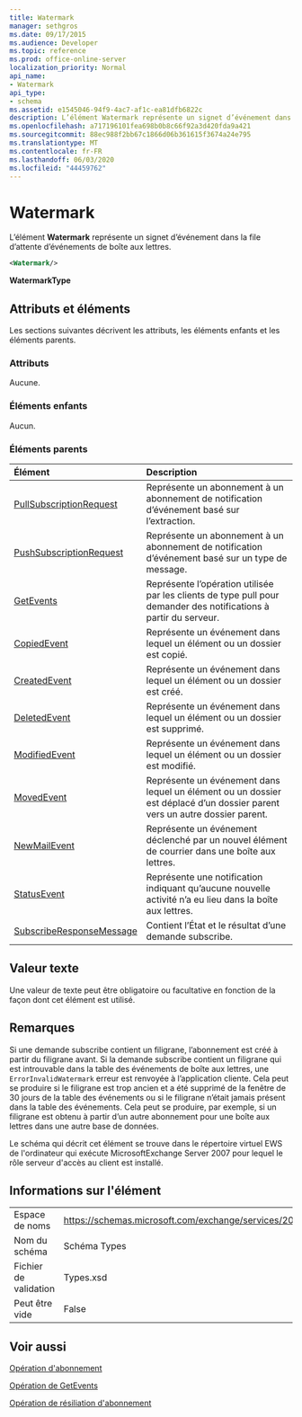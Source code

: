 ```yaml
---
title: Watermark
manager: sethgros
ms.date: 09/17/2015
ms.audience: Developer
ms.topic: reference
ms.prod: office-online-server
localization_priority: Normal
api_name:
- Watermark
api_type:
- schema
ms.assetid: e1545046-94f9-4ac7-af1c-ea81dfb6822c
description: L’élément Watermark représente un signet d’événement dans la file d’attente d’événements de boîte aux lettres.
ms.openlocfilehash: a717196101fea698b0b8c66f92a3d420fda9a421
ms.sourcegitcommit: 88ec988f2bb67c1866d06b361615f3674a24e795
ms.translationtype: MT
ms.contentlocale: fr-FR
ms.lasthandoff: 06/03/2020
ms.locfileid: "44459762"
---
```

# <a name="watermark"></a>Watermark

L’élément **Watermark** représente un signet d’événement dans la file d’attente d’événements de boîte aux lettres. 
  
```xml
<Watermark/>
```

 **WatermarkType**
## <a name="attributes-and-elements"></a>Attributs et éléments

Les sections suivantes décrivent les attributs, les éléments enfants et les éléments parents.
  
### <a name="attributes"></a>Attributs

Aucune.
  
### <a name="child-elements"></a>Éléments enfants

Aucun.
  
### <a name="parent-elements"></a>Éléments parents

|**Élément**|**Description**|
|:-----|:-----|
|[PullSubscriptionRequest](pullsubscriptionrequest.md) <br/> |Représente un abonnement à un abonnement de notification d’événement basé sur l’extraction.  <br/> |
|[PushSubscriptionRequest](pushsubscriptionrequest.md) <br/> |Représente un abonnement à un abonnement de notification d’événement basé sur un type de message.  <br/> |
|[GetEvents](getevents.md) <br/> |Représente l’opération utilisée par les clients de type pull pour demander des notifications à partir du serveur.  <br/> |
|[CopiedEvent](copiedevent.md) <br/> |Représente un événement dans lequel un élément ou un dossier est copié.  <br/> |
|[CreatedEvent](createdevent.md) <br/> |Représente un événement dans lequel un élément ou un dossier est créé.  <br/> |
|[DeletedEvent](deletedevent.md) <br/> |Représente un événement dans lequel un élément ou un dossier est supprimé.  <br/> |
|[ModifiedEvent](modifiedevent.md) <br/> |Représente un événement dans lequel un élément ou un dossier est modifié.  <br/> |
|[MovedEvent](movedevent.md) <br/> |Représente un événement dans lequel un élément ou un dossier est déplacé d’un dossier parent vers un autre dossier parent.  <br/> |
|[NewMailEvent](newmailevent.md) <br/> |Représente un événement déclenché par un nouvel élément de courrier dans une boîte aux lettres.  <br/> |
|[StatusEvent](statusevent.md) <br/> |Représente une notification indiquant qu’aucune nouvelle activité n’a eu lieu dans la boîte aux lettres.  <br/> |
|[SubscribeResponseMessage](subscriberesponsemessage.md) <br/> |Contient l’État et le résultat d’une demande subscribe.  <br/> |
   
## <a name="text-value"></a>Valeur texte

Une valeur de texte peut être obligatoire ou facultative en fonction de la façon dont cet élément est utilisé.
  
## <a name="remarks"></a>Remarques

Si une demande subscribe contient un filigrane, l’abonnement est créé à partir du filigrane avant. Si la demande subscribe contient un filigrane qui est introuvable dans la table des événements de boîte aux lettres, une `ErrorInvalidWatermark` erreur est renvoyée à l’application cliente. Cela peut se produire si le filigrane est trop ancien et a été supprimé de la fenêtre de 30 jours de la table des événements ou si le filigrane n’était jamais présent dans la table des événements. Cela peut se produire, par exemple, si un filigrane est obtenu à partir d’un autre abonnement pour une boîte aux lettres dans une autre base de données. 
  
Le schéma qui décrit cet élément se trouve dans le répertoire virtuel EWS de l'ordinateur qui exécute MicrosoftExchange Server 2007 pour lequel le rôle serveur d'accès au client est installé.
  
## <a name="element-information"></a>Informations sur l'élément

|||
|:-----|:-----|
|Espace de noms  <br/> |https://schemas.microsoft.com/exchange/services/2006/types  <br/> |
|Nom du schéma  <br/> |Schéma Types  <br/> |
|Fichier de validation  <br/> |Types.xsd  <br/> |
|Peut être vide  <br/> |False  <br/> |
   
## <a name="see-also"></a>Voir aussi



[Opération d'abonnement](subscribe-operation.md)
  
[Opération de GetEvents](getevents-operation.md)
  
[Opération de résiliation d'abonnement](unsubscribe-operation.md)

